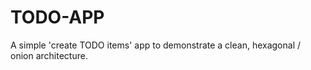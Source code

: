 # TODO-APP

A simple 'create TODO items' app to demonstrate a clean, hexagonal / onion architecture.

 